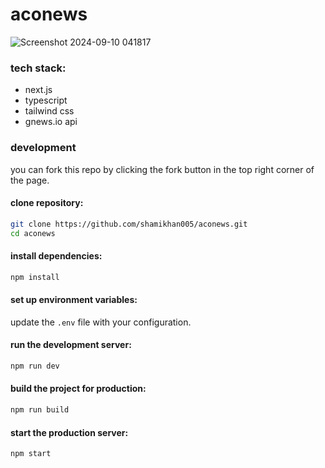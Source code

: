 # aconews

![Screenshot 2024-09-10 041817](https://github.com/user-attachments/assets/d63d9cd4-9d7e-40b7-8e80-b01c3fd4b846)

### tech stack:

- next.js
- typescript
- tailwind css
- gnews.io api

### development 

you can fork this repo by clicking the fork button in the top right corner of the page.

#### clone repository:

```bash
git clone https://github.com/shamikhan005/aconews.git
cd aconews
```

#### install dependencies:

```bash
npm install
```

#### set up environment variables:

update the `.env` file with your configuration.

#### run the development server:

```bash
npm run dev
```

#### build the project for production:

```bash
npm run build
```

#### start the production server:

```bash
npm start
```
